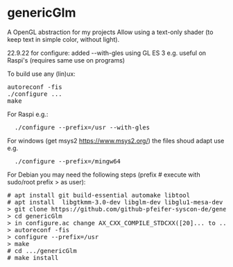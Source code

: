 # genericGlm
A OpenGL abstraction for my projects
Allow using a text-only shader (to keep text in simple color, without light).

22.9.22 for configure:
     added --with-gles using GL ES 3 e.g. useful on Raspi's (requires same use on programs)

To build use any (lin)ux:
<pre>
autoreconf -fis
./configure ...
make
</pre>
For Raspi e.g.:
<pre>
  ./configure --prefix=/usr --with-gles
</pre>
For windows (get msys2 https://www.msys2.org/) the files shoud adapt use e.g.<br>
<pre>
  ./configure --prefix=/mingw64
</pre>
For Debian you may need the following steps (prefix # execute with sudo/root prefix > as user):
<pre>
# apt install git build-essential automake libtool
# apt install  libgtkmm-3.0-dev libglm-dev libglu1-mesa-dev
> git clone https://github.com/github-pfeifer-syscon-de/genericGlm
> cd genericGlm
> in configure.ac change AX_CXX_COMPILE_STDCXX([20]... to ...[17]...
> autoreconf -fis
> configure --prefix=/usr
> make
# cd .../genericGlm
# make install
</pre>
